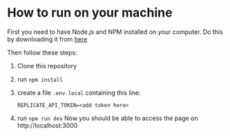 # How to run on your machine

First you need to have Node.js and NPM installed on your computer.
Do this by downloading it from [here](https://nodejs.org/en/download)

Then follow these steps:

1. Clone this repository
2. run `npm install`
3. create a file `.env.local` containing this line:

   ```
   REPLICATE_API_TOKEN=<add token here>
   ```

4. run `npm run dev`
   Now you should be able to access the page on http://localhost:3000
